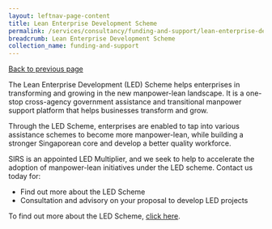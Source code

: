 ```yaml
---
layout: leftnav-page-content
title: Lean Enterprise Development Scheme
permalink: /services/consultancy/funding-and-support/lean-enterprise-development-scheme
breadcrumb: Lean Enterprise Development Scheme
collection_name: funding-and-support
---
```

<a href="#" onclick="history.go(-1)">Back to previous page</a><br>

<p>The Lean Enterprise Development (LED) Scheme helps enterprises in transforming and growing in the new manpower-lean landscape. It is a one-stop cross-agency government assistance and transitional manpower support platform that helps businesses transform and grow.</p>

<p>Through the LED Scheme, enterprises are enabled to tap into various assistance schemes to become more manpower-lean, while building a stronger Singaporean core and develop a better quality workforce.</p>

<p>SIRS is an appointed LED Multiplier, and we seek to help to accelerate the adoption of manpower-lean initiatives under the LED scheme. Contact us today for:

<ul>
<li>Find out more about the LED Scheme</li>
<li>Consultation and advisory on your proposal to develop LED projects</li>
</ul>
</p>

<p> To find out more about the LED Scheme, <a href="https://www.wsg.gov.sg/programmes-and-initiatives/manpower-lean-productivity/lean-enterprise-development.html" target="_blank">click here</a>.</p>
